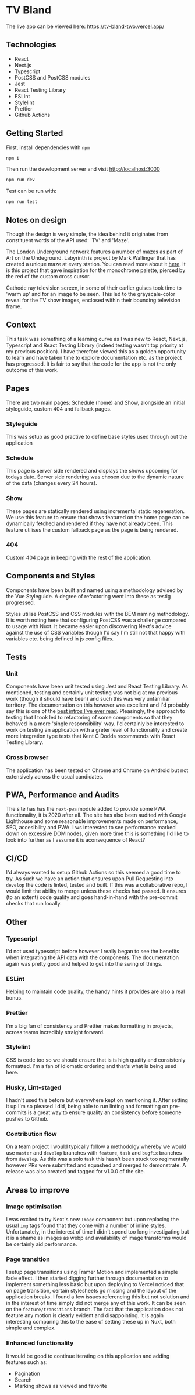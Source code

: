 # TV Bland
The live app can be viewed here: <https://tv-bland-two.vercel.app/>

## Technologies
- React
- Next.js
- Typescript
- PostCSS and PostCSS modules
- Jest
- React Testing Library
- ESLint
- Stylelint
- Prettier
- Github Actions

## Getting Started

First, install dependencies with `npm`
```bash
npm i
```

Then run the development server and visit [http://localhost:3000](http://localhost:3000)

```bash
npm run dev
```

Test can be run with:

```bash
npm run test
```

## Notes on design
Though the design is very simple, the idea behind it originates from constituent words of the API used: 'TV' and 'Maze'.

The London Underground network features a number of mazes as part of Art on the Undeground. Labyrinth is project by Mark Wallinger that has created a unique maze at every station. You can read more about it [here](https://art.tfl.gov.uk/labyrinth/about/). It is this project that gave inspiration for the monochrome palette, pierced by the red of the custom cross cursor.

Cathode ray television screen, in some of their earlier guises took time to 'warm up' and for an image to be seen. This led to the grayscale-color reveal for the TV show images, enclosed within their bounding television frame.

## Context
This task was something of a learning curve as I was new to React, Next.js, Typescript and React Testing Library (indeed testing wasn't top priority at my previous position). I have therefore viewed this as a golden opportunity to learn and have taken time to explore documentation etc. as the project has progressed. It is fair to say that the code for the app is not the only outcome of this work.

## Pages
There are two main pages: Schedule (home) and Show, alongside an initial styleguide, custom 404 and fallback pages.

### Styleguide
This was setup as good practive to define base styles used through out the application

### Schedule
This page is server side rendered and displays the shows upcoming for todays date. Server side rendering was chosen due to the dynamic nature of the data (changes every 24 hours).

### Show
These pages are statically rendered using incremental static regeneration. We use this feature to ensure that shows featured on the home page can be dynamically fetched and rendered if they have not already been. This feature utilises the custom fallback page as the page is being rendered.

### 404
Custom 404 page in keeping with the rest of the application.

## Components and Styles
Components have been built and named using a methodology advised by the Vue Styleguide. A degree of refactoring went into these as testig progressed.

Styles utilise PostCSS and CSS modules with the BEM naming methodology. It is worth noting here that configuring PostCSS was a challenge compared to usage with Nuxt. It became easier upon discovering Next's advice against the use of CSS variables though I'd say I'm still not that happy with variables etc. being defined in js config files.

## Tests
### Unit
Components have been unit tested using Jest and React Testing Library. As mentioned, testing and certainly unit testing was not big at my previous work (though it should have been) and such this was very unfamiliar territory. The documentation on this however was excellent and I'd probably say this is one of the [best intros I've ever read](https://www.robinwieruch.de/react-testing-library). Pleasingly, the approach to testing that I took led to refactoring of some components so that they behaved in a more 'single responsibility' way. I'd certainly be interested to work on testing an application with a greter level of functionality and create more integration type tests that Kent C Dodds recommends with React Testing Library.

### Cross browser
The application has been tested on Chrome and Chrome on Android but not extensively across the usual candidates.

## PWA, Performance and Audits
The site has has the `next-pwa` module added to provide some PWA functionality, it is 2020 after all.
The site has also been audited with Google Lighthouse and some reasonable improvements made on performance, SEO, accesibility and PWA. I ws interested to see performance marked down on excessive DOM nodes, given more time this is something I'd like to look into further as I assume it is aconsequence of React?

## CI/CD
I'd always wanted to setup Github Actions so this seemed a good time to try. As such we have an action that ensures upon Pull Requesting into `develop` the code is linted, tested and built. If this was a collaborative repo, I would limit the ability to merge unless these checks had passed. It ensures (to an extent) code quality and goes hand-in-hand with the pre-commit checks that run locally.

## Other
### Typescript
I'd not used typescript before however I really began to see the benefits when integrating the API data with the components. The documentation again was pretty good and helped to get into the swing of things.
### ESLint
Helping to maintain code quality, the handy hints it provides are also a real bonus.

### Prettier
I'm a big fan of consistency and Prettier makes formatting in projects, across teams incredibly straight forward.

### Stylelint
CSS is code too so we should ensure that is is high quality and consistenly formatted. I'm a fan of idiomatic ordering and that's what is being used here.

### Husky, Lint-staged
I hadn't used this before but everywhere kept on mentioning it. After setting it up I'm so pleased I did, being able to run linting and formatting on pre-commits is a great way to ensure quality an consistency before someone pushes to Github.
### Contribution flow
On a team project I would typically follow a methodolgy whereby we would use `master` and `develop` branches with `feature`, `task` and `bugfix` branches from `develop`. As this was a solo task this hasn't been stuck too regimentally however PRs were submitted and squashed and merged to demonstrate. A release was also created and tagged for v1.0.0 of the site.

## Areas to improve
### Image optimisation
I was excited to try Next's new `Image` component but upon replacing the usual `img` tags found that they come with a number of inline styles. Unfortunately, in the interest of time I didn't spend too long investigating but it is a shame as images as webp and availability of image transforms would be certainly aid performance.

### Page transition
I setup page transitions using Framer Motion and implemented a simple fade effect. I then started digging further through documentation to implement something less basic but upon deploying to Vercel noticed that on page transition, certain stylesheets go missing and the layout of the application breaks. I found a few issues referencing this but not solution and in the interest of time simply did not merge any of this work. It can be seen on the `feature/transitions` branch. The fact that the application does not feature any motion is clearly evident and disappointing. It is again interesting comparing this to the ease of setting these  up in Nuxt, both simple and complex.

### Enhanced functionality
It would be good to continue iterating on this application and adding features such as:
- Pagination
- Search
- Marking shows as viewed and favorite

